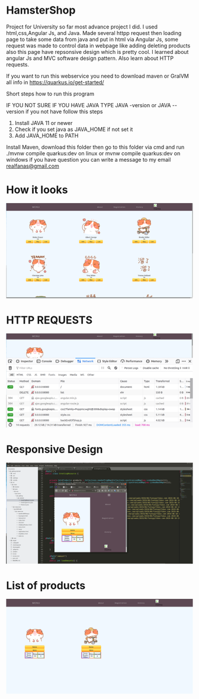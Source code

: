 # HamsterShop
Project for University so far most advance project I did. I used html,css,Angular Js, and Java. Made several httpp request then loading page to take some data from java and put in html via Angular Js, some request was made to control data in webpage like adding deleting products also this page have repsonsive design which is pretty cool. I learned about angular Js and  MVC software design pattern. Also learn about HTTP requests. 

If you want to run this webservice you need to download maven or GralVM all info in https://quarkus.io/get-started/

Short steps how to run this program

IF YOU NOT SURE IF YOU HAVE JAVA TYPE JAVA -version or JAVA --version if you not have follow this steps
1. Install JAVA 11 or newer
2. Check if you set java as JAVA_HOME if not set it
3. Add JAVA_HOME to PATH

Install Maven, download this folder then go to this folder via cmd and run ./mvnw compile quarkus:dev on linux or 
mvnw compile quarkus:dev on windows if you have question you can write a message to my email realfanas@gmail.com


<h1> How it looks </h1>

![](images/1.png)

<h1> HTTP REQUESTS </h1>

![](images/32.png)

<h1> Responsive Design </h1>

![](images/6.png)

<h1> List of products </h1>

![](images/3232.png)
